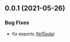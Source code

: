 ## 0.0.1 (2021-05-26)

### Bug Fixes

- fix exports ([fe15eda](https://github.com/wessberg/crosspath/commit/fe15edabe85cf3a2e226750782276be37e7fb179))

